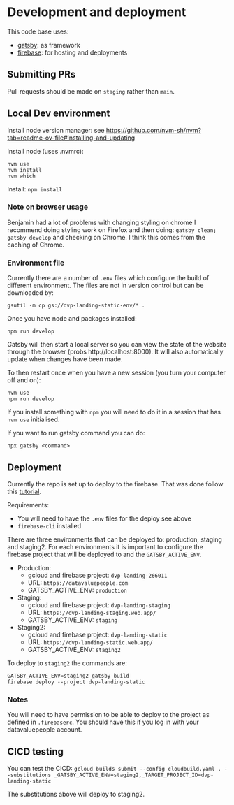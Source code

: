# Development and deployment

This code base uses:
- [gatsby](https://www.gatsbyjs.com/): as framework
- [firebase](https://firebase.google.com/): for hosting and deployments

## Submitting PRs

Pull requests should be made on `staging` rather than `main`.

## Local Dev environment
Install node version manager: see
https://github.com/nvm-sh/nvm?tab=readme-ov-file#installing-and-updating

Install node (uses .nvmrc):
```
nvm use
nvm install
nvm which
```

Install: `npm install`

### Note on browser usage
Benjamin had a lot of problems with changing styling on chrome I recommend doing styling work on
Firefox and then doing: `gatsby clean; gatsby develop` and checking on Chrome. I think this comes
from the caching of Chrome.

### Environment file
Currently there are a number of `.env` files which configure the build of different environment.
The files are not in version control but can be downloaded by:
```
gsutil -m cp gs://dvp-landing-static-env/* .
```

Once you have node and packages installed:
```
npm run develop
```

Gatsby will then start a local server so you can view the state of the website
through the browser (probs http://localhost:8000). It will
also automatically update when changes have been made.

To then restart once when you have a new session (you turn your computer off and on):
```
nvm use
npm run develop
```

If you install something with `npm` you will need to do it in a session that has `nvm use` initialised.

If you want to run gatsby command you can do:
```
npx gatsby <command>
```

## Deployment
Currently the repo is set up to deploy to the firebase. That was done follow this [tutorial](https://www.gatsbyjs.org/docs/deploying-to-firebase/).

Requirements:
- You will need to have the `.env` files for the deploy see above
- `firebase-cli` installed

There are three environments that can be deployed to: production, staging and staging2.
For each environments it is important to configure the firebase project that will be deployed to and the `GATSBY_ACTIVE_ENV`.

- Production:
    - gcloud and firebase project: `dvp-landing-266011`
    - URL: `https://datavaluepeople.com`
    - GATSBY_ACTIVE_ENV: `production`
- Staging:
    - gcloud and firebase project: `dvp-landing-staging`
    - URL: `https://dvp-landing-staging.web.app/`
    - GATSBY_ACTIVE_ENV: `staging`
- Staging2:
    - gcloud and firebase project: `dvp-landing-static`
    - URL: `https://dvp-landing-static.web.app/`
    - GATSBY_ACTIVE_ENV: `staging2`


To deploy to `staging2` the commands are:
```
GATSBY_ACTIVE_ENV=staging2 gatsby build
firebase deploy --project dvp-landing-static
```

### Notes
You will need to have permission to be able to deploy to the project as defined in `.firebaserc`. You should have this if you log in with your datavaluepeople account.

## CICD testing
You can test the CICD:
`gcloud builds submit --config cloudbuild.yaml . --substitutions _GATSBY_ACTIVE_ENV=staging2,_TARGET_PROJECT_ID=dvp-landing-static`

The substitutions above will deploy to staging2.
